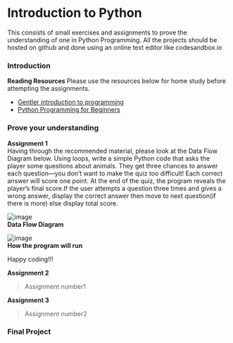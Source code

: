 # Introduction to Python

This consists of small exercises and assignments to prove the understanding of one in Python Programming.
All the projects should be hosted on github and done using an online text editor like codesandbox.io



### Introduction
**Reading Resources**
Please use the resources below for home study before attempting the assignments.
- [Gentler introduction to programming](https://www.freecodecamp.org/news/a-gentler-introduction-to-programming-1f57383a1b2c/)
- [Python Programming for Beginners](https://www.udemy.com/python-programming-beginners/?ranMID=39197&ranEAID=JVFxdTr9V80&ranSiteID=JVFxdTr9V80-HiTlksk6LmMvSwmMKWw25Q&LSNPUBID=JVFxdTr9V80)



### Prove your understanding  
**Assignment 1**  
Having through the recommended material, please look at the Data Flow Diagram below. Using loops, write a simple Python code 
that asks the player some questions about animals. They get three chances to answer each question—you don’t want to make the quiz too difficult! Each correct answer will score one point. At the end of the quiz, the program reveals the player’s final score.If the user attempts a question three times and gives a wrong answer, display the correct answer then move to next question(if there is more) else display total score.  

![image](https://github.com/BongoHive/intro-python/blob/master/Screenshot%202019-05-27%20at%204.17.29%20PM.png?raw=true)  
**Data Flow Diagram**  


![image](https://github.com/BongoHive/intro-python/blob/master/Screenshot%202019-05-27%20at%204.18.56%20PM.png?raw=true)   
**How the program will run**  

Happy coding!!!

**Assignment 2**
> Assignment number1




**Assignment 3**
> Assignment number2

### Final Project
